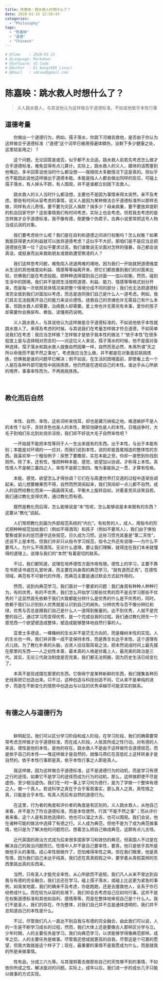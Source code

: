 ```yaml
---
title: 陈嘉映：跳水救人时想什么了？
date: 2020-01-15 12:58:43
categories:
  - "Philosophy"
tags:
  - "陈嘉映"
  - "道德"
  - "Chinese"
---
```


```python
# @Time    : 2020-01-15
# @Language: Markdown
# @Software: VS Code
# @Author  : Di Wang(KEK Linac)
# @Email   : sdcswd@gmail.com
```

# 陈嘉映：跳水救人时想什么了？

> 义人跳水救人，与其说他认为这样做合乎道德标准，不如说他依乎本性行事

## 道德考量

　　你做出一个道德行为，例如，孺子落水，你跳下河塘去救他，是否由于你认为这样做合乎道德标准（“道德”这个词早已被用得遍体鳞伤，没剩下多少健康之处，这里姑妄用之）？

　　这个问题，无论回答是或否，似乎都不太合适。跳水救人前若先考虑怎么做才合乎道德标准，难免显得有点儿算计。实际上，跳水救人的义人，媒体的话筒塞到他嘴边，多半回答说他当时什么都没想——我相信大多数情况下这是真的。但似乎也不能因此说他这样做出于道德本能。本能是指人人都会做出同样的反应，可碰上孺子落水，有人掉头不顾，有人围观，并不是谁都立刻跳下去救人。

　　跳水救人的义人当时什么都没想，主要也不是因为事情来得太突然，来不及考虑。那些有时间从容考虑的事情，说义人是因为某种做法合乎道德标准所以那样去做，同样有点儿奇怪。要不要为灾区人捐款？捐多少？母亲病重，要不要放弃提职的机会回家守护？这些事情我们有时间考虑，实际上也会考虑。但若我去考虑的是怎样做才合乎道德标准，我不像有德，倒更像个伪君子。古典小说里常把这号人物当成讥讽的对象。

　　我们要考虑些什么呢？我们是在自利和道德之间进行权衡吗？怎么权衡？如果我能获得更大的利益就可以放弃道德考虑？这似乎不大好。那咱们是不是应当总把道德放在第一位？这似乎要求过高，我们谁敢说无论面对怎样的强暴，自己都会说真话，或挺身而出来救助朋友或救助遭受欺凌的人？

　　我们这样思考问题，难免陷入进退两难的境地，因为我们一开始就把道德维度从生活的其他维度如利益、情感等等抽离开来，把它们都放置到我们的对面来比较，仿佛我们是在考虑投股，把种种选择摆到自己对面一一加以权衡。然而，碰到生活中的困境，我们并不是把生活按照道德、利益、能力、情感等等格式划分开来，而是每一次依照具体情况来把整个情境分成不同的部分；我们也无法把道德标准完全放到我们对面加以考虑，而总是连同我们自己是什么人一道考虑。例如，我们其实无法脱离开自己的能力来谈论德性。拯救自己的灵魂也许无需自己有什么本事，但跳水救人却需要，治病救人却需要。爱上帝也许无需另有本事，爱你的孩子却需要你会换尿布、煮饭、读懂用药说明。

　　义人跳水救人，与其说他认为这样做是合乎道德标准的，不如说他依乎本性就跳水救人了。来得及考虑的时候，与其说我们在考量怎样做才符合道德，不如简单说我们在考虑：我应当怎样做？怎样做才是依乎我本性的做法？“依乎本性”在很多程度上是与选择相对而言的——对这位义人来说，孺子落水的时候，他不是面对各种选择，孺子落水和跳水救人就像自然因果一样，自然而至必然，朱熹所谓“天之所以命我而不能不然之事也”。考虑我应当怎么做，并不都是在对象面前挑挑拣拣，仿佛我是谁的问题早已解决；倒不如说，在生活的困境面前，即使看上去一个人是在各种外部可能性中挑挑拣拣，他仍然是在透视自己的本性。谁达乎从心所欲的境界，事事率性而为，不再挑挑拣拣。

　　

## 教化而后自然

　　

　　本性、自然、率性，这些词听来悦耳，却也是藏污纳垢之地。难道嫉妒不是人的本性？似乎，贪财贪色也是人的本性，欺软怕硬也是人的本性。日俄战争时，大毛子到咱们东北到处烧杀淫掠，我们却不好说大毛子自然率性吧？

　　一开始就不能把本性等同于人一生出来就有的东西。出于本性，与出于本能有别；本能是对环境的一一应对，而我们说到本性，说的却是首尾相连的整体性的东西。我喜欢举一个粗俗例子：尿憋了要撒尿，实在本能之至，你却一直憋到你找到厕所。除了本，还有性，惟把种种本能、感觉、欲望加以协调，才称得上本性。真性情人不是朝三暮四之人，率性不是颠三倒四。惟为事能执之一贯，才算有性格。

　　本能、感觉、欲望怎么才得协调？它们在与周遭世界打交道的过程中逐渐协调起来。幼儿想要糖果而不得，自然而然哭闹起来，我们哭闹却一点儿都不自然。成人的自然经教化而来——画画得天成，平衡木上旋转自如，对着麦克风谈笑自若。我们通过教化变得优秀，通过教化而有德。

　　既然是教化而后得，怎么能够说是“本”性呢，怎么能够说是本来既有的东西？这要从“教化”说起。

　　人们常把教化刻画为外部规范系统的“内化”。有权势的人，成人，用指令的形式把种种规范加给我们（例如不得酒驾）和孩子（例如不要骂人），我们由于惧怕警察或家长的惩罚遵守这些规范，日久成为习惯。这些习惯充其量是“第二天性”，还说不上是本性。但我们并非只从指令学习规范，指令之外还有说理——为什么不要骂人，为什么不得酒驾。无论什么道理，要让我们理解，就得连在我们本来就懂得的道理上。说理与我们的“本然”有着密切的联系。

　　不过，我们都知道，说理在培养德性方面作用有限。德性上的学习，主要不靠在书房读书或在礼堂听课，而主要在向身周的典范学习，“就有道而正焉”。在德性领域，典范有不可替代的作用，而典范主要是通过默会方式起作用的。

　　然而，说到向典范学习，我们面对一个要紧的问题：我们身周有种种人种种行为，有的优秀，有的不优秀，我们怎么开始学习那些优秀的而不是去学习那些不优秀的？这显然首先依赖于我们大致都能分辨什么是优秀的什么是不优秀的，同时，依赖于我们认识到别人优秀就是认识到自己的阙失。分辨优秀与否不像分辨红和绿，优秀与否总是跟我们自己是什么人一道得到衡量的。达不到优秀，人就不是完整的自己，通过学习而变得优秀，是一个完成自我的过程。我们通过教化把东一个感觉西一个欲望塑造成整体，塑造成能够整体地自然行事的人。

　　亚里士多德说，一棵橡树的生长并不是茫无方向的，而是橡树本性的实现。人的生长也一样。我们并非靠一成不变保持本性，而是靠生长达乎本性。这个道理有点儿绕。为了教化朴素的头脑，古贤人往往取简易之法，把本然说成时间上最先摆在那里的东西——人之初性本善，最本真的人格是伏羲上人，最完美的政治是三代。其实，无论三代政治制度是否完美，我们都无法照搬，因为历史生活已经变化了。

　　本真不是现成摆在那里的东西，它倒毋宁是某种新鲜的东西，我们搜集各种历史线索把它创造出来。只不过，这种创造与科技创造不同，它从来不是单纯的进步，而是在不断变化的情势中创造出与以往的优秀卓越尽可能坚实的联系。

　　

## 有德之人与道德行为

　　

　　鲜明起见，我们可以区分学习阶段和成人阶段。在学习阶段，我们的确需要常常考虑怎样做才合乎道德标准，而在成人阶段，人依其所成之性行动。对有德的人来说，德性是他的本性，是他的存在。跳水救人不是由于这样做符合道德规范，而是依乎自己的本性——惟这样做才是自然的，就像马燕红在高低杠上这样转身才是自然的。依乎本性行事即是真，依乎本性行事之人即是真人。

　　我这样做，因为这样做合乎道德标准，这不是道德行为的动机，而是学习有德之行的途径。如果它不是学习的途径而成为行为的动机，那么，这样做即使不尽是虚伪，至少相当虚伪。我们在一时一事上学习何为德行，是为了学做一个整体有德之人，做一个真人。若说科学之真在于合乎客观事实，那么真人之真，真性情之真，只能是合乎本性。有真人而后有自然的道德行为。

　　在这里，行为者的角度和评价者的角度是有区别的。义人跳水救人，从他自己来看，并不是为了符合道德标准，而是本性使然，行其“不能不然之事”；而从评价者来看，这个人是有其他选择的，他也可以溜之大吉，也可以围观。我们会说，他在诸种可能的做法中选择了有德之行。义人成为典范，但他不是为了成为典范做事情，他只是为了解决他的问题而已。想着怎么把自己做成典范，这颇有点儿古怪。

　　近代英国的政治方式成为后来很多国家学习和效仿的典范，但英国人不过是在解决自己的政治问题而已。性情中人并不是自己要率性，要真，他只是依乎其所是做他手头的事情。成心率性倒做作了，恐怕难得率性之爽。但在我们眼里，他是真性情，因为我们自己未达乎纯真，我们还在真真假假之中，要学着从真假莫辨的东西里挑出真的东西来。

　　当然，只有圣人才能完全率性，从心所欲而不逾矩。我们凡人从来不曾达到自我与有德的完全融合。我们总还在学习。碰上孺子落水，或碰上比这更为紧急的事例，如突发地震，我们的确来不及考虑，你是跑跑，还是去援救他人，全系于你已经修成什么。而在较为从容的处境下，我们却会去考虑自己应如何行事。这并不是在权衡道德标准和其他如自利、感情等等，而是在整体地审视自己是个什么人。我们不是圣人，我们的存在，作为整体，对我们自己并不总是通体透明的，我们并不总知道自己的本性是什么。

　　不过，尽管我们凡人一直达不到自我与有德的完全融合，由此我们可以说，人的一生是不断学习成长的过程，然而，我们大体上还是要像古人那样区分学与立。少年时期，人的主要任务是学习。我们向典范学习，以求能够学得像典范那样。成年之后，人的主要任务是做事。尽管我还想成就更高的自我，尽管这是个可嘉的愿望，但我大致就是这个样子了；现在，最重要的事情不是我愿成为什么，而是就我的所是来做事情。

　　性有品，分成三六九等。与其强努着去做那些自己的天性够不到的事情，不如依你所成之性，解决面对的问题。实际上，成年以后，我们进一步的成长几乎只能以做事的方式实现。